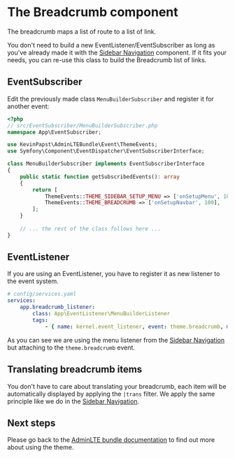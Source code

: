 # The Breadcrumb component

The breadcrumb maps a list of route to a list of link. 

You don't need to build a new EventListener/EventSubscriber as long as you've already made it with the [Sidebar Navigation](sidebar_navigation.md) component. 
If it fits your needs, you can re-use this class to build the Breadcrumb list of links.

## EventSubscriber

Edit the previously made class `MenuBuilderSubscriber` and register it for another event:

```php
<?php
// src/EventSubscriber/MenuBuilderSubscriber.php
namespace App\EventSubscriber;

use KevinPapst\AdminLTEBundle\Event\ThemeEvents;
use Symfony\Component\EventDispatcher\EventSubscriberInterface;

class MenuBuilderSubscriber implements EventSubscriberInterface
{
    public static function getSubscribedEvents(): array
    {
        return [
            ThemeEvents::THEME_SIDEBAR_SETUP_MENU => ['onSetupMenu', 100],
            ThemeEvents::THEME_BREADCRUMB => ['onSetupNavbar', 100],
        ];
    }
    
    // ... the rest of the class follows here ...
}
```

## EventListener

If you are using an EventListener, you have to register it as new listener to the event system. 

```yaml
# config/services.yaml
services:
    app.breadcrumb_listener:
        class: App\EventListener\MenuBuilderListener
        tags:
            - { name: kernel.event_listener, event: theme.breadcrumb, method: onSetupMenu }
```

As you can see we are using the menu listener from the [Sidebar Navigation](sidebar_navigation.md) 
but attaching to the `theme.breadcrumb` event.

## Translating breadcrumb items

You don't have to care about translating your breadcrumb, each item will be automatically displayed by applying the `|trans` filter. 
We apply the same principle like we do in the [Sidebar Navigation](sidebar_navigation.md). 

## Next steps

Please go back to the [AdminLTE bundle documentation](README.md) to find out more about using the theme.
